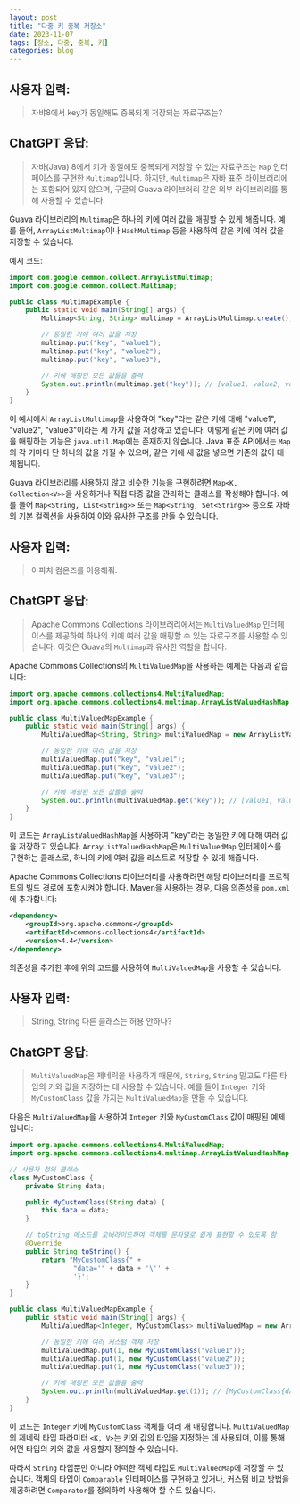 ```yaml
---
layout: post
title: "다중 키 중복 저장소"
date: 2023-11-07
tags: [장소, 다중, 중복, 키]
categories: blog
---
```


## 사용자 입력:
> 자뱌8에서 key가 동일해도 중복되게 저장되는 자료구조는?

## ChatGPT 응답:
> 자바(Java) 8에서 키가 동일해도 중복되게 저장할 수 있는 자료구조는 `Map` 인터페이스를 구현한 `Multimap`입니다. 하지만, `Multimap`은 자바 표준 라이브러리에는 포함되어 있지 않으며, 구글의 Guava 라이브러리 같은 외부 라이브러리를 통해 사용할 수 있습니다.

Guava 라이브러리의 `Multimap`은 하나의 키에 여러 값을 매핑할 수 있게 해줍니다. 예를 들어, `ArrayListMultimap`이나 `HashMultimap` 등을 사용하여 같은 키에 여러 값을 저장할 수 있습니다.

예시 코드:
```java
import com.google.common.collect.ArrayListMultimap;
import com.google.common.collect.Multimap;

public class MultimapExample {
    public static void main(String[] args) {
        Multimap<String, String> multimap = ArrayListMultimap.create();

        // 동일한 키에 여러 값을 저장
        multimap.put("key", "value1");
        multimap.put("key", "value2");
        multimap.put("key", "value3");

        // 키에 매핑된 모든 값들을 출력
        System.out.println(multimap.get("key")); // [value1, value2, value3]
    }
}
```

이 예시에서 `ArrayListMultimap`을 사용하여 "key"라는 같은 키에 대해 "value1", "value2", "value3"이라는 세 가지 값을 저장하고 있습니다. 이렇게 같은 키에 여러 값을 매핑하는 기능은 `java.util.Map`에는 존재하지 않습니다. Java 표준 API에서는 `Map`의 각 키마다 단 하나의 값을 가질 수 있으며, 같은 키에 새 값을 넣으면 기존의 값이 대체됩니다.

Guava 라이브러리를 사용하지 않고 비슷한 기능을 구현하려면 `Map<K, Collection<V>>`을 사용하거나 직접 다중 값을 관리하는 클래스를 작성해야 합니다. 예를 들어 `Map<String, List<String>>` 또는 `Map<String, Set<String>>` 등으로 자바의 기본 컬렉션을 사용하여 이와 유사한 구조를 만들 수 있습니다.

## 사용자 입력:
> 아파치 컴온즈를 이용해줘.

## ChatGPT 응답:
> Apache Commons Collections 라이브러리에서는 `MultiValuedMap` 인터페이스를 제공하여 하나의 키에 여러 값을 매핑할 수 있는 자료구조를 사용할 수 있습니다. 이것은 Guava의 `Multimap`과 유사한 역할을 합니다.

Apache Commons Collections의 `MultiValuedMap`을 사용하는 예제는 다음과 같습니다:

```java
import org.apache.commons.collections4.MultiValuedMap;
import org.apache.commons.collections4.multimap.ArrayListValuedHashMap;

public class MultiValuedMapExample {
    public static void main(String[] args) {
        MultiValuedMap<String, String> multiValuedMap = new ArrayListValuedHashMap<>();

        // 동일한 키에 여러 값을 저장
        multiValuedMap.put("key", "value1");
        multiValuedMap.put("key", "value2");
        multiValuedMap.put("key", "value3");

        // 키에 매핑된 모든 값들을 출력
        System.out.println(multiValuedMap.get("key")); // [value1, value2, value3]
    }
}
```

이 코드는 `ArrayListValuedHashMap`을 사용하여 "key"라는 동일한 키에 대해 여러 값을 저장하고 있습니다. `ArrayListValuedHashMap`은 `MultiValuedMap` 인터페이스를 구현하는 클래스로, 하나의 키에 여러 값을 리스트로 저장할 수 있게 해줍니다.

Apache Commons Collections 라이브러리를 사용하려면 해당 라이브러리를 프로젝트의 빌드 경로에 포함시켜야 합니다. Maven을 사용하는 경우, 다음 의존성을 `pom.xml`에 추가합니다:

```xml
<dependency>
    <groupId>org.apache.commons</groupId>
    <artifactId>commons-collections4</artifactId>
    <version>4.4</version>
</dependency>
```

의존성을 추가한 후에 위의 코드를 사용하여 `MultiValuedMap`을 사용할 수 있습니다.

## 사용자 입력:
> String, String 다른 클래스는 허용 안하나?

## ChatGPT 응답:
> `MultiValuedMap`은 제네릭을 사용하기 때문에, `String`, `String` 말고도 다른 타입의 키와 값을 저장하는 데 사용할 수 있습니다. 예를 들어 `Integer` 키와 `MyCustomClass` 값을 가지는 `MultiValuedMap`을 만들 수 있습니다.

다음은 `MultiValuedMap`을 사용하여 `Integer` 키와 `MyCustomClass` 값이 매핑된 예제입니다:

```java
import org.apache.commons.collections4.MultiValuedMap;
import org.apache.commons.collections4.multimap.ArrayListValuedHashMap;

// 사용자 정의 클래스
class MyCustomClass {
    private String data;

    public MyCustomClass(String data) {
        this.data = data;
    }

    // toString 메소드를 오버라이드하여 객체를 문자열로 쉽게 표현할 수 있도록 함
    @Override
    public String toString() {
        return "MyCustomClass{" +
                "data='" + data + '\'' +
                '}';
    }
}

public class MultiValuedMapExample {
    public static void main(String[] args) {
        MultiValuedMap<Integer, MyCustomClass> multiValuedMap = new ArrayListValuedHashMap<>();

        // 동일한 키에 여러 커스텀 객체 저장
        multiValuedMap.put(1, new MyCustomClass("value1"));
        multiValuedMap.put(1, new MyCustomClass("value2"));
        multiValuedMap.put(1, new MyCustomClass("value3"));

        // 키에 매핑된 모든 값들을 출력
        System.out.println(multiValuedMap.get(1)); // [MyCustomClass{data='value1'}, MyCustomClass{data='value2'}, MyCustomClass{data='value3'}]
    }
}
```

이 코드는 `Integer` 키에 `MyCustomClass` 객체를 여러 개 매핑합니다. `MultiValuedMap`의 제네릭 타입 파라미터 `<K, V>`는 키와 값의 타입을 지정하는 데 사용되며, 이를 통해 어떤 타입의 키와 값을 사용할지 정의할 수 있습니다.

따라서 `String` 타입뿐만 아니라 어떠한 객체 타입도 `MultiValuedMap`에 저장할 수 있습니다. 객체의 타입이 `Comparable` 인터페이스를 구현하고 있거나, 커스텀 비교 방법을 제공하려면 `Comparator`를 정의하여 사용해야 할 수도 있습니다.

